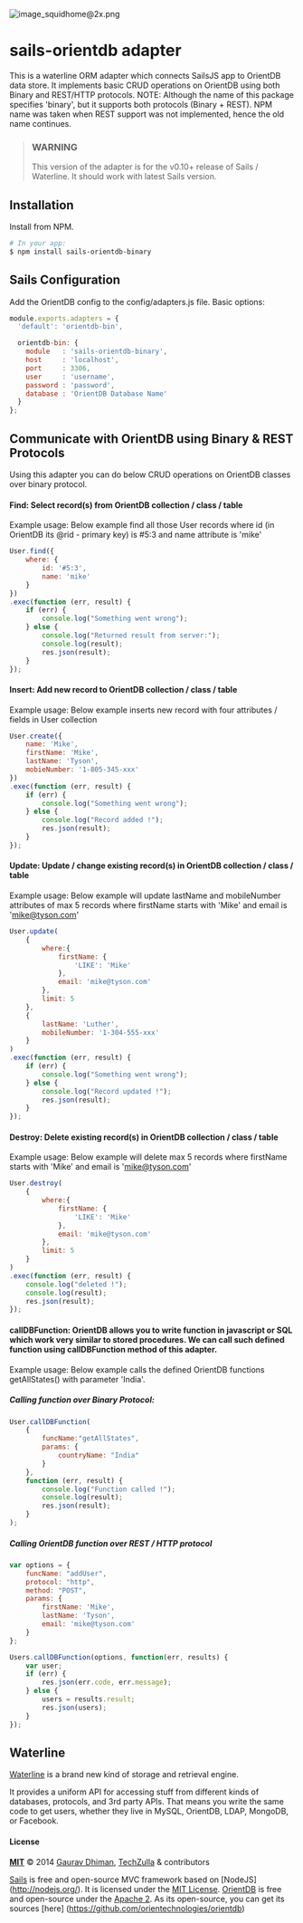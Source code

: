 ![image_squidhome@2x.png](http://i.imgur.com/RIvu9.png) 

# sails-orientdb adapter

This is a waterline ORM adapter which connects SailsJS app to OrientDB data store. It implements basic CRUD operations on OrientDB using both Binary and REST/HTTP protocols.
NOTE: Although the name of this package specifies 'binary', but it supports both protocols (Binary + REST). NPM name was taken when REST support was not implemented, hence the old name continues.


> ### WARNING
>
> This version of the adapter is for the v0.10+ release of Sails / Waterline. It should work with latest Sails version.



## Installation
Install from NPM.

```bash
# In your app:
$ npm install sails-orientdb-binary
```


## Sails Configuration

Add the OrientDB config to the config/adapters.js file.  Basic options:

```javascript
module.exports.adapters = {
  'default': 'orientdb-bin',

  orientdb-bin: {
    module   : 'sails-orientdb-binary',
    host     : 'localhost',
    port     : 3306,
    user     : 'username',
    password : 'password',
    database : 'OrientDB Database Name'
  }
};
```


## Communicate with OrientDB using Binary & REST Protocols

Using this adapter you can do below CRUD operations on OrientDB classes over binary protocol.

#### Find: Select record(s) from OrientDB collection / class / table
Example usage: Below example find all those User records where id (in OrientDB its @rid - primary key) is #5:3 and name attribute is 'mike'

```javascript
User.find({
	where: {
		id: '#5:3',
		name: 'mike'
	}
})
.exec(function (err, result) {
	if (err) {
		console.log("Something went wrong");
	} else {
		console.log("Returned result from server:");
		console.log(result);
		res.json(result);
	}
});
```


#### Insert: Add new record to OrientDB collection / class / table
Example usage: Below example inserts new record with four attributes / fields in User collection

```javascript
User.create({
	name: 'Mike',
	firstName: 'Mike',
	lastName: 'Tyson',
	mobieNumber: '1-805-345-xxx'
})
.exec(function (err, result) {
	if (err) {
		console.log("Something went wrong");
	} else {
		console.log("Record added !");
		res.json(result);
	}
});
```


#### Update: Update / change existing record(s) in OrientDB collection / class / table
Example usage: Below example will update lastName and mobileNumber attributes of max 5 records where firstName starts with 'Mike' and email is 'mike@tyson.com'

```javascript
User.update(
	{
		where:{
			firstName: {
				'LIKE': 'Mike'
			},
			email: 'mike@tyson.com'
		},
		limit: 5
	},
	{
		lastName: 'Luther',
		mobileNumber: '1-304-555-xxx'
	}
)
.exec(function (err, result) {
	if (err) {
		console.log("Something went wrong");
	} else {
		console.log("Record updated !");
		res.json(result);
	}
});
```


#### Destroy: Delete existing record(s) in OrientDB collection / class / table
Example usage: Below example will delete max 5 records where firstName starts with 'Mike' and email is 'mike@tyson.com'

```javascript
User.destroy(
	{
		where:{
			firstName: {
				'LIKE': 'Mike'
			},
			email: 'mike@tyson.com'
		},
		limit: 5
	}
)
.exec(function (err, result) {
	console.log("deleted !");
	console.log(result);
	res.json(result);
});
```


#### callDBFunction: OrientDB allows you to write function in javascript or SQL which work very similar to stored procedures. We can call such defined function using callDBFunction method of this adapter.
Example usage: Below example calls the defined OrientDB functions getAllStates() with parameter 'India'.

##### Calling function over Binary Protocol:

```javascript
User.callDBFunction(
	{
		funcName:"getAllStates",
		params: {
			countryName: "India"
		}
	},
	function (err, result) {
		console.log("Function called !");
		console.log(result);
		res.json(result);
	}
);
```

##### Calling OrientDB function over REST / HTTP protocol

```javascript
var options = {
	funcName: "addUser",
	protocol: "http",
	method: "POST",
	params: {
		firstName: 'Mike',
		lastName: 'Tyson',
		email: 'mike@tyson.com'
	}
};

Users.callDBFunction(options, function(err, results) {
	var user;
	if (err) {
		res.json(err.code, err.message);
	} else {
		users = results.result;
		res.json(users);
	}
});
```


## Waterline

[Waterline](https://github.com/balderdashy/waterline) is a brand new kind of storage and retrieval engine.

It provides a uniform API for accessing stuff from different kinds of databases, protocols, and 3rd party APIs. That means you write the same code to get users, whether they live in MySQL, OrientDB, LDAP, MongoDB, or Facebook.


#### License

**[MIT](./LICENSE)**
&copy; 2014
[Gaurav Dhiman](https://www.linkedin.com/in/gauravdhiman), [TechZulla](http://techzulla.com) & contributors

[Sails](http://sailsjs.org) is free and open-source MVC framework based on [NodeJS] (http://nodejs.org/). It is licensed under the [MIT License](http://sails.mit-license.org/).
[OrientDB](http://www.orientechnologies.com/orientdb/) is free and open-source under the [Apache 2](http://www.apache.org/licenses/LICENSE-2.0.html). As its open-source, you can get its sources [here] (https://github.com/orientechnologies/orientdb)
